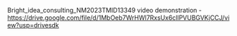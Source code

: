 Bright_idea_consulting_NM2023TMID13349
video demonstration - https://drive.google.com/file/d/1MbOeb7WrHWl7RxsUx6cllPVUBGVKjCCJ/view?usp=drivesdk
